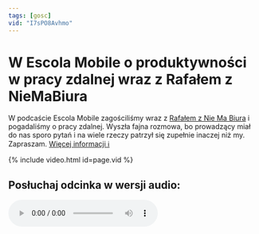 ```yaml
---
tags: [gosc]
vid: "I7sPO8Avhmo"
---
```


# W Escola Mobile o produktywności w pracy zdalnej wraz z Rafałem z NieMaBiura

W podcaście Escola Mobile zagościliśmy wraz z [Rafałem z Nie Ma Biura](/niemabiura/) i pogadaliśmy o pracy zdalnej. Wyszła fajna rozmowa, bo prowadzący miał do nas sporo pytań i na wiele rzeczy patrzył się zupełnie inaczej niż my. Zapraszam.
 [Więcej informacji ℹ️](https://escolamobile.podbean.com/e/efektywnosc-pracy-zdalnej-nozbe-em44/)

{% include video.html id=page.vid %}

<!--More-->

## Posłuchaj odcinka w wersji audio:

<audio controls>
<source src="https://s188.podbean.com/pb/fdefa8642c0a8723edbf6734bf071575/5fae5a68/data4/fs41/4457840/uploads/em_44_finalacvxl.mp3?pbss=c4fa7d33-981a-5a7e-a57e-0ddadbb60d3b&download=1" type="audio/mpeg">
</audio>


[n]: https://michael.gratis/nozbe_pl
